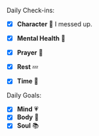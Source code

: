 Daily Check-ins:
- [x] **Character** :tongue: I messed up.
- [x] **Mental Health** :thought_balloon:
- [x] **Prayer** :pray: 
- [x] **Rest** :zzz: 
- [x] **Time** :iphone:



Daily Goals:
- [x] **Mind** :heartpulse:
- [x] **Body** :dancer: 
- [x] **Soul** :books: 
